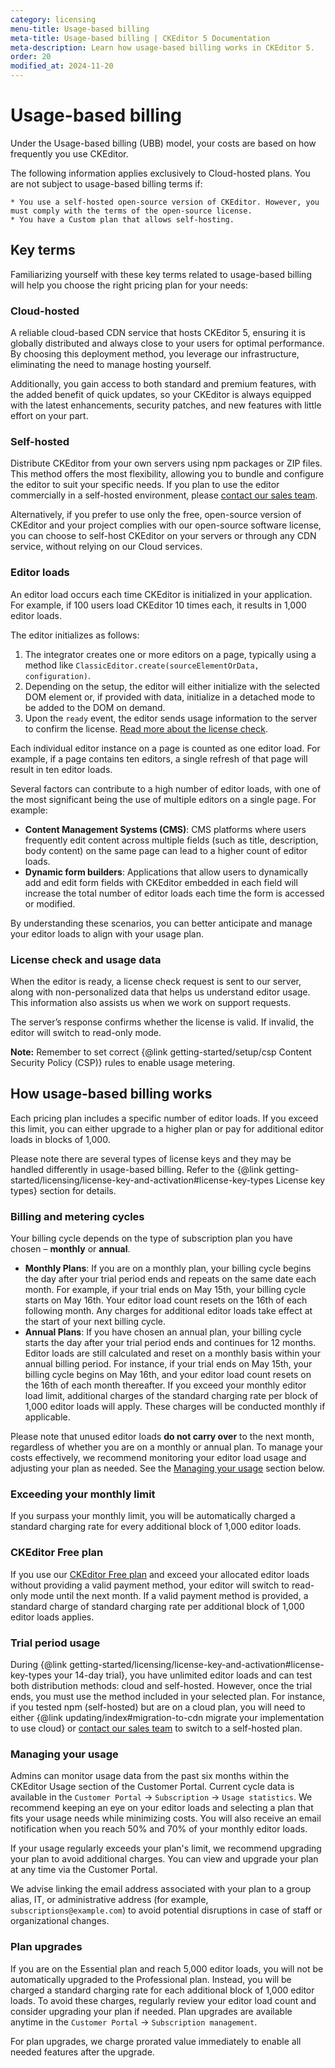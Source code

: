 ```yaml
---
category: licensing
menu-title: Usage-based billing
meta-title: Usage-based billing | CKEditor 5 Documentation
meta-description: Learn how usage-based billing works in CKEditor 5.
order: 20
modified_at: 2024-11-20
---
```


# Usage-based billing

Under the Usage-based billing (UBB) model, your costs are based on how frequently you use CKEditor.

<info-box>
	The following information applies exclusively to Cloud-hosted plans. You are not subject to usage-based billing terms if:

	* You use a self-hosted open-source version of CKEditor. However, you must comply with the terms of the open-source license.
	* You have a Custom plan that allows self-hosting.
</info-box>

## Key terms

Familiarizing yourself with these key terms related to usage-based billing will help you choose the right pricing plan for your needs:

### Cloud-hosted

A reliable cloud-based CDN service that hosts CKEditor 5, ensuring it is globally distributed and always close to your users for optimal performance. By choosing this deployment method, you leverage our infrastructure, eliminating the need to manage hosting yourself.

Additionally, you gain access to both standard and premium features, with the added benefit of quick updates, so your CKEditor is always equipped with the latest enhancements, security patches, and new features with little effort on your part.

### Self-hosted

Distribute CKEditor from your own servers using npm packages or ZIP files. This method offers the most flexibility, allowing you to bundle and configure the editor to suit your specific needs. If you plan to use the editor commercially in a self-hosted environment, please [contact our sales team](https://ckeditor.com/contact-sales/#contact-form).

Alternatively, if you prefer to use only the free, open-source version of CKEditor and your project complies with our open-source software license, you can choose to self-host CKEditor on your servers or through any CDN service, without relying on our Cloud services.

### Editor loads

An editor load occurs each time CKEditor is initialized in your application. For example, if 100 users load CKEditor 10 times each, it results in 1,000 editor loads.

The editor initializes as follows:

1. The integrator creates one or more editors on a page, typically using a method like `ClassicEditor.create(sourceElementOrData, configuration)`.
2. Depending on the setup, the editor will either initialize with the selected DOM element or, if provided with data, initialize in a detached mode to be added to the DOM on demand.
3. Upon the `ready` event, the editor sends usage information to the server to confirm the license. [Read more about the license check](#license-check-and-usage-data).

Each individual editor instance on a page is counted as one editor load. For example, if a page contains ten editors, a single refresh of that page will result in ten editor loads.

Several factors can contribute to a high number of editor loads, with one of the most significant being the use of multiple editors on a single page. For example:

* **Content Management Systems (CMS)**: CMS platforms where users frequently edit content across multiple fields (such as title, description, body content) on the same page can lead to a higher count of editor loads.
* **Dynamic form builders**: Applications that allow users to dynamically add and edit form fields with CKEditor embedded in each field will increase the total number of editor loads each time the form is accessed or modified.

By understanding these scenarios, you can better anticipate and manage your editor loads to align with your usage plan.

### License check and usage data

When the editor is ready, a license check request is sent to our server, along with non-personalized data that helps us understand editor usage. This information also assists us when we work on support requests.

The server’s response confirms whether the license is valid. If invalid, the editor will switch to read-only mode.

**Note:** Remember to set correct {@link getting-started/setup/csp Content Security Policy (CSP)} rules to enable usage metering.

## How usage-based billing works

Each pricing plan includes a specific number of editor loads. If you exceed this limit, you can either upgrade to a higher plan or pay for additional editor loads in blocks of 1,000.

<info-box>
	Please note there are several types of license keys and they may be handled differently in usage-based billing. Refer to the {@link getting-started/licensing/license-key-and-activation#license-key-types License key types} section for details.
</info-box>

### Billing and metering cycles

Your billing cycle depends on the type of subscription plan you have chosen  &ndash; **monthly** or **annual**.

* **Monthly Plans**: If you are on a monthly plan, your billing cycle begins the day after your trial period ends and repeats on the same date each month. For example, if your trial ends on May 15th, your billing cycle starts on May 16th. Your editor load count resets on the 16th of each following month. Any charges for additional editor loads take effect at the start of your next billing cycle.
* **Annual Plans**: If you have chosen an annual plan, your billing cycle starts the day after your trial period ends and continues for 12 months. Editor loads are still calculated and reset on a monthly basis within your annual billing period. For instance, if your trial ends on May 15th, your billing cycle begins on May 16th, and your editor load count resets on the 16th of each month thereafter. If you exceed your monthly editor load limit, additional charges of the standard charging rate per block of 1,000 editor loads will apply. These charges will be conducted monthly if applicable.

Please note that unused editor loads **do not carry over** to the next month, regardless of whether you are on a monthly or annual plan. To manage your costs effectively, we recommend monitoring your editor load usage and adjusting your plan as needed. See the [Managing your usage](#managing-your-usage) section below.

### Exceeding your monthly limit

If you surpass your monthly limit, you will be automatically charged a standard charging rate for every additional block of 1,000 editor loads.

### CKEditor Free plan

If you use our [CKEditor Free plan](https://portal.ckeditor.com/checkout?plan=free) and exceed your allocated editor loads without providing a valid payment method, your editor will switch to read-only mode until the next month. If a valid payment method is provided, a standard charge of standard charging rate per additional block of 1,000 editor loads applies.

### Trial period usage

During {@link getting-started/licensing/license-key-and-activation#license-key-types your 14-day trial}, you have unlimited editor loads and can test both distribution methods: cloud and self-hosted. However, once the trial ends, you must use the method included in your selected plan. For instance, if you tested npm (self-hosted) but are on a cloud plan, you will need to either {@link updating/index#migration-to-cdn migrate your implementation to use cloud} or [contact our sales team](https://ckeditor.com/contact/) to switch to a self-hosted plan.

### Managing your usage

Admins can monitor usage data from the past six months within the CKEditor Usage section of the Customer Portal. Current cycle data is available in the `Customer Portal` → `Subscription` → `Usage statistics`. We recommend keeping an eye on your editor loads and selecting a plan that fits your usage needs while minimizing costs. You will also receive an email notification when you reach 50% and 70% of your monthly editor loads.

If your usage regularly exceeds your plan's limit, we recommend upgrading your plan to avoid additional charges. You can view and upgrade your plan at any time via the Customer Portal.

We advise linking the email address associated with your plan to a group alias, IT, or administrative address (for example, `subscriptions@example.com`) to avoid potential disruptions in case of staff or organizational changes.

### Plan upgrades

If you are on the Essential plan and reach 5,000 editor loads, you will not be automatically upgraded to the Professional plan. Instead, you will be charged a standard charging rate for each additional block of 1,000 editor loads. To avoid these charges, regularly review your editor load count and consider upgrading your plan if needed. Plan upgrades are available anytime in the `Customer Portal` → `Subscription management`.

For plan upgrades, we charge prorated value immediately to enable all needed features after the upgrade.
